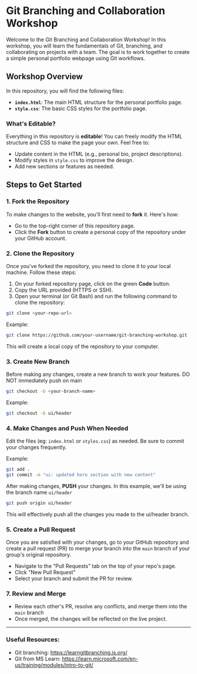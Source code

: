 # Git Branching and Collaboration Workshop

Welcome to the Git Branching and Collaboration Workshop! In this workshop, you will learn the fundamentals of Git, branching, and collaborating on projects with a team. The goal is to work together to create a simple personal portfolio webpage using Git workflows.

## Workshop Overview

In this repository, you will find the following files:

- **`index.html`**: The main HTML structure for the personal portfolio page.
- **`style.css`**: The basic CSS styles for the portfolio page.

### What's Editable?

Everything in this repository is **editable**! You can freely modify the HTML structure and CSS to make the page your own. Feel free to:

- Update content in the HTML (e.g., personal bio, project descriptions).
- Modify styles in `style.css` to improve the design.
- Add new sections or features as needed.

## Steps to Get Started

### 1. Fork the Repository

To make changes to the website, you'll first need to **fork** it. Here's how:

- Go to the top-right corner of this repository page.
- Click the **Fork** button to create a personal copy of the repository under your GitHub account.

### 2. Clone the Repository

Once you've forked the repository, you need to clone it to your local machine. Follow these steps:

1. On your forked repository page, click on the green **Code** button.
2. Copy the URL provided (HTTPS or SSH).
3. Open your terminal (or Git Bash) and run the following command to clone the repository:

```bash
git clone <your-repo-url>
```

Example:
```bash
git clone https://github.com/your-username/git-branching-workshop.git
```
This will create a local copy of the repository to your computer.

### 3. Create New Branch
Before making any changes, create a new branch to work your features. DO NOT immediately push on main

```bash
git checkout -b <your-branch-name>
```

Example:
```bash
git checkout -b ui/header
```

### 4. Make Changes and Push When Needed
Edit the files (eg: `index.html` or `styles.css`) as needed. Be sure to commit your changes frequently.

Example:
```bash
git add .
git commit -m "ui: updated hero section with new content"
```

After making changes, **PUSH** your changes. In this example, we'll be using the branch name `ui/header`
```bash
git push origin ui/header
```

This will effectively push all the changes you made to the ui/header branch.

### 5. Create a Pull Request
Once you are satisfied with your changes, go to your GitHub repository and create a pull request (PR) to merge your branch into the `main` branch of your group's original repository.

- Navigate to the "Pull Requests" tab on the top of your repo's page.
- Click "New Pull Request"
- Select your branch and submit the PR for review.

### 7. Review and Merge
- Review each other's PR, resolve any conflicts, and merge them into the `main` branch
- Once merged, the changes will be reflected on the live project.

---
### Useful Resources:
- Git branching: https://learngitbranching.js.org/
- Git from MS Learn: https://learn.microsoft.com/en-us/training/modules/intro-to-git/